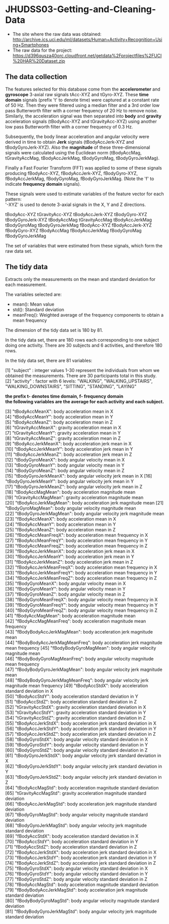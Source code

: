 # JHUDSS03-Getting-and-Cleaning-Data
* The site where the raw data was obtained:
http://archive.ics.uci.edu/ml/datasets/Human+Activity+Recognition+Using+Smartphones
* The raw data for the project:
https://d396qusza40orc.cloudfront.net/getdata%2Fprojectfiles%2FUCI%20HAR%20Dataset.zip

## The data collection 

The features selected for this database come from the **accelerometer** and **gyroscope** 3-axial raw signals tAcc-XYZ and tGyro-XYZ. These **time domain** signals (prefix 't' to denote time) were captured at a constant rate of 50 Hz. Then they were filtered using a median filter and a 3rd order low pass Butterworth filter with a corner frequency of 20 Hz to remove noise. Similarly, the acceleration signal was then separated into **body** and **gravity** acceleration signals (tBodyAcc-XYZ and tGravityAcc-XYZ) using another low pass Butterworth filter with a corner frequency of 0.3 Hz. 

Subsequently, the body linear acceleration and angular velocity were derived in time to obtain **Jerk** signals (tBodyAccJerk-XYZ and tBodyGyroJerk-XYZ). Also the **magnitude** of these three-dimensional signals were calculated using the Euclidean norm (tBodyAccMag, tGravityAccMag, tBodyAccJerkMag, tBodyGyroMag, tBodyGyroJerkMag). 

Finally a Fast Fourier Transform (FFT) was applied to some of these signals producing fBodyAcc-XYZ, fBodyAccJerk-XYZ, fBodyGyro-XYZ, fBodyAccJerkMag, fBodyGyroMag, fBodyGyroJerkMag. (Note the 'f' to indicate **frequency domain** signals). 

These signals were used to estimate variables of the feature vector for each pattern:  
'-XYZ' is used to denote 3-axial signals in the X, Y and Z directions.

tBodyAcc-XYZ
tGravityAcc-XYZ
tBodyAccJerk-XYZ
tBodyGyro-XYZ
tBodyGyroJerk-XYZ
tBodyAccMag
tGravityAccMag
tBodyAccJerkMag
tBodyGyroMag
tBodyGyroJerkMag
fBodyAcc-XYZ
fBodyAccJerk-XYZ
fBodyGyro-XYZ
fBodyAccMag
fBodyAccJerkMag
fBodyGyroMag
fBodyGyroJerkMag


The set of variables that were estimated from these signals, which form the raw data set. 

## The tidy data

Extracts only the measurements on the mean and standard deviation for each measurement.

The variables selected are: 

* mean(): Mean value
* std(): Standard deviation
* meanFreq(): Weighted average of the frequency components to obtain a mean frequency

The dimension of the tidy data set is 180 by 81.

In the tidy data set, there are 180 rows each corresponding to one subject doing one activity. There are 30 subjects and 6 activities, and therefore 180 rows.

In the tidy data set, there are 81 variables:
 
 [1] "subject" : integer values 1-30 represent the individuals from whom we obtained the measurements. There are 30 participants total in this study.    
 [2] "activity" : factor with 6 levels: "WALKING", "WALKING_UPSTAIRS", "WALKING_DOWNSTAIRS", "SITTING", "STANDING", "LAYING"
 
**the prefix t- denotes time domain, f- frequency domain**\
**the following variables are the average for each activity and each subject.**

 [3] "tBodyAccMeanX": body acceleration mean in X               
 [4] "tBodyAccMeanY": body acceleration mean in Y      
 [5] "tBodyAccMeanZ": body acceleration mean in Z               
 [6] "tGravityAccMeanX": gravity acceleration mean in X          
 [7] "tGravityAccMeanY": gravity acceleration mean in Y           
 [8] "tGravityAccMeanZ": gravity acceleration mean in Z           
 [9] "tBodyAccJerkMeanX": body acceleration jerk mean in X       
[10] "tBodyAccJerkMeanY": body acceleration jerk mean in Y        
[11] "tBodyAccJerkMeanZ": body acceleration jerk mean in Z        
[12] "tBodyGyroMeanX": body angular velocity mean in X            
[13] "tBodyGyroMeanY": body angular velocity mean in Y            
[14] "tBodyGyroMeanZ": body angular velocity mean in Z            
[15] "tBodyGyroJerkMeanX": body angular velocity jerk mean in X
[16] "tBodyGyroJerkMeanY": body angular velocity jerk mean in Y   
[17] "tBodyGyroJerkMeanZ": body angular velocity jerk mean in Z   
[18] "tBodyAccMagMean": body acceleration magnitude mean         
[19] "tGravityAccMagMean": gravity acceleration magnitude mean    
[20] "tBodyAccJerkMagMean": body acceleration jerk magnitude mean 
[21] "tBodyGyroMagMean": body angular velocity magnitude mean            
[22] "tBodyGyroJerkMagMean": body angular velocity jerk magnitude mean        
[23] "fBodyAccMeanX": body acceleration mean in X               
[24] "fBodyAccMeanY": body acceleration mean in Y               
[25] "fBodyAccMeanZ": body acceleration mean in Z               
[26] "fBodyAccMeanFreqX": body acceleration mean frequency in X           
[27] "fBodyAccMeanFreqY": body acceleration mean frequency in Y           
[28] "fBodyAccMeanFreqZ": body acceleration mean frequency in Z           
[29] "fBodyAccJerkMeanX": body acceleration jerk mean in X            
[30] "fBodyAccJerkMeanY": body acceleration jerk mean in Y            
[31] "fBodyAccJerkMeanZ": body acceleration jerk mean in Z            
[32] "fBodyAccJerkMeanFreqX": body acceleration mean frequency in X        
[33] "fBodyAccJerkMeanFreqY": body acceleration mean frequency in Y        
[34] "fBodyAccJerkMeanFreqZ": body acceleration mean frequency in Z        
[35] "fBodyGyroMeanX": body angular velocity mean in X                
[36] "fBodyGyroMeanY": body angular velocity mean in Y               
[37] "fBodyGyroMeanZ": body angular velocity mean in Z               
[38] "fBodyGyroMeanFreqX": body angular velocity mean frequency in X           
[39] "fBodyGyroMeanFreqY": body angular velocity mean frequency in Y           
[40] "fBodyGyroMeanFreqZ": body angular velocity mean frequency in Z           
[41] "fBodyAccMagMean": body acceleration magnitude mean             
[42] "fBodyAccMagMeanFreq": body acceleration magnitude mean frequency         
[43] "fBodyBodyAccJerkMagMean": body acceleration jerk magnitude mean     
[44] "fBodyBodyAccJerkMagMeanFreq": body acceleration jerk magnitude mean frequency
[45] "fBodyBodyGyroMagMean": body angular velocity magnitude mean        
[46] "fBodyBodyGyroMagMeanFreq": body angular velocity magnitude mean frequency    
[47] "fBodyBodyGyroJerkMagMean": body angular velocity jerk magnitude mean    
[48] "fBodyBodyGyroJerkMagMeanFreq": body angular velocity jerk magnitude mean frequency
[49] "tBodyAccStdX": body acceleration standard deviation in X               
[50] "tBodyAccStdY": body acceleration standard deviation in Y                
[51] "tBodyAccStdZ": body acceleration standard deviation in Z                
[52] "tGravityAccStdX": gravity acceleration standard deviation in X             
[53] "tGravityAccStdY": gravity acceleration standard deviation in Y             
[54] "tGravityAccStdZ": gravity acceleration standard deviation in Z             
[55] "tBodyAccJerkStdX": body acceleration jerk standard deviation in X            
[56] "tBodyAccJerkStdY": body acceleration jerk standard deviation in Y            
[57] "tBodyAccJerkStdZ": body acceleration jerk standard deviation in Z            
[58] "tBodyGyroStdX": body angular velocity standard deviation in X               
[59] "tBodyGyroStdY": body angular velocity standard deviation in Y                
[60] "tBodyGyroStdZ": body angular velocity standard deviation in Z                
[61] "tBodyGyroJerkStdX": body angular velocity jerk standard deviation in X            
[62] "tBodyGyroJerkStdY": body angular velocity jerk standard deviation in Y           
[63] "tBodyGyroJerkStdZ": body angular velocity jerk standard deviation in Z            
[64] "tBodyAccMagStd": body acceleration magnitude standard deviation              
[65] "tGravityAccMagStd": gravity acceleration magnitude standard deviation            
[66] "tBodyAccJerkMagStd": body acceleration jerk magnitude standard deviation           
[67] "tBodyGyroMagStd": body angular velocity magnitude standard deviation             
[68] "tBodyGyroJerkMagStd": body angular velocity jerk magnitude standard deviation          
[69] "fBodyAccStdX": body acceleration standard deviation in X                
[70] "fBodyAccStdY": body acceleration standard deviation in Y                
[71] "fBodyAccStdZ": body acceleration standard deviation in Z                
[72] "fBodyAccJerkStdX": body acceleration jerk standard deviation in X            
[73] "fBodyAccJerkStdY": body acceleration jerk standard deviation in Y            
[74] "fBodyAccJerkStdZ": body acceleration jerk standard deviation in Z            
[75] "fBodyGyroStdX": body angular velocity standard deviation in X               
[76] "fBodyGyroStdY": body angular velocity standard deviation in Y               
[77] "fBodyGyroStdZ": body angular velocity standard deviation in Z               
[78] "fBodyAccMagStd": body acceleration magnitude standard deviation              
[79] "fBodyBodyAccJerkMagStd": body acceleration jerk magnitude standard deviation       
[80] "fBodyBodyGyroMagStd": body angular velocity magnitude standard deviation         
[81] "fBodyBodyGyroJerkMagStd": body angular velocity jerk magnitude standard deviation 
